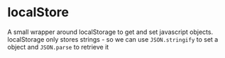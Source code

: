# localStore

A small wrapper around localStorage to get and set javascript objects.
localStorage only stores strings - so we can use `JSON.stringify` to set a object and `JSON.parse` to retrieve it
